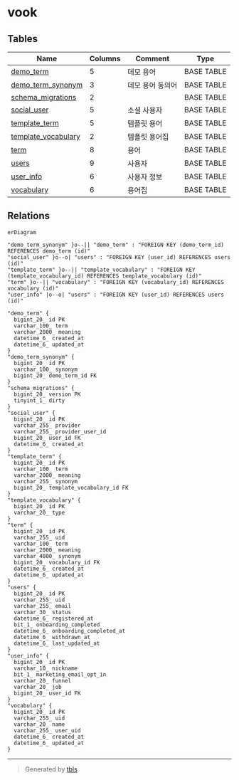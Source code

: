 # vook

## Tables

| Name | Columns | Comment | Type |
| ---- | ------- | ------- | ---- |
| [demo_term](demo_term.md) | 5 | 데모 용어 | BASE TABLE |
| [demo_term_synonym](demo_term_synonym.md) | 3 | 데모 용어 동의어 | BASE TABLE |
| [schema_migrations](schema_migrations.md) | 2 |  | BASE TABLE |
| [social_user](social_user.md) | 5 | 소셜 사용자 | BASE TABLE |
| [template_term](template_term.md) | 5 | 템플릿 용어 | BASE TABLE |
| [template_vocabulary](template_vocabulary.md) | 2 | 템플릿 용어집 | BASE TABLE |
| [term](term.md) | 8 | 용어 | BASE TABLE |
| [users](users.md) | 9 | 사용자 | BASE TABLE |
| [user_info](user_info.md) | 6 | 사용자 정보 | BASE TABLE |
| [vocabulary](vocabulary.md) | 6 | 용어집 | BASE TABLE |

## Relations

```mermaid
erDiagram

"demo_term_synonym" }o--|| "demo_term" : "FOREIGN KEY (demo_term_id) REFERENCES demo_term (id)"
"social_user" }o--o| "users" : "FOREIGN KEY (user_id) REFERENCES users (id)"
"template_term" }o--|| "template_vocabulary" : "FOREIGN KEY (template_vocabulary_id) REFERENCES template_vocabulary (id)"
"term" }o--|| "vocabulary" : "FOREIGN KEY (vocabulary_id) REFERENCES vocabulary (id)"
"user_info" |o--o| "users" : "FOREIGN KEY (user_id) REFERENCES users (id)"

"demo_term" {
  bigint_20_ id PK
  varchar_100_ term
  varchar_2000_ meaning
  datetime_6_ created_at
  datetime_6_ updated_at
}
"demo_term_synonym" {
  bigint_20_ id PK
  varchar_100_ synonym
  bigint_20_ demo_term_id FK
}
"schema_migrations" {
  bigint_20_ version PK
  tinyint_1_ dirty
}
"social_user" {
  bigint_20_ id PK
  varchar_255_ provider
  varchar_255_ provider_user_id
  bigint_20_ user_id FK
  datetime_6_ created_at
}
"template_term" {
  bigint_20_ id PK
  varchar_100_ term
  varchar_2000_ meaning
  varchar_255_ synonym
  bigint_20_ template_vocabulary_id FK
}
"template_vocabulary" {
  bigint_20_ id PK
  varchar_20_ type
}
"term" {
  bigint_20_ id PK
  varchar_255_ uid
  varchar_100_ term
  varchar_2000_ meaning
  varchar_4000_ synonym
  bigint_20_ vocabulary_id FK
  datetime_6_ created_at
  datetime_6_ updated_at
}
"users" {
  bigint_20_ id PK
  varchar_255_ uid
  varchar_255_ email
  varchar_30_ status
  datetime_6_ registered_at
  bit_1_ onboarding_completed
  datetime_6_ onboarding_completed_at
  datetime_6_ withdrawn_at
  datetime_6_ last_updated_at
}
"user_info" {
  bigint_20_ id PK
  varchar_10_ nickname
  bit_1_ marketing_email_opt_in
  varchar_20_ funnel
  varchar_20_ job
  bigint_20_ user_id FK
}
"vocabulary" {
  bigint_20_ id PK
  varchar_255_ uid
  varchar_20_ name
  varchar_255_ user_uid
  datetime_6_ created_at
  datetime_6_ updated_at
}
```

---

> Generated by [tbls](https://github.com/k1LoW/tbls)
